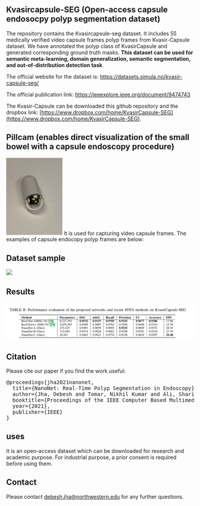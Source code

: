 ## Kvasircapsule-SEG (Open-access capsule endosocpy polyp segmentation dataset)

The repository contains the Kvasircapsule-seg dataset. It includes 55 medically verified video capsule frames polyp frames from Kvasir-Capsule dataset. We have annotated the polyp class of KvasirCapsule and generated corresponding ground truth masks. **__This dataset can be used for semantic meta-learning, domain generalization, semantic segmentation, and out-of-distribution detection task__**.

The official website for the dataset is:
https://datasets.simula.no/kvasir-capsule-seg/

The official publication link:
https://ieeexplore.ieee.org/document/9474743

The Kvasir-Capsule can be downloaded this github repository and the dropbox link: [https://www.dropbox.com/home/KvasirCapsule-SEG](https://www.dropbox.com/home/KvasirCapsule-SEG). 
 

## Pillcam (enables direct visualization of the small bowel with a capsule endoscopy procedure)
<img src="img/pill_cam.JPG" width=30% height=20%>
It is used for capturing video capsule frames. The examples of capsule endocopy polyp frames are below:

## Dataset sample
<img src="img/capsule.png">

## Results
<img src="img/quantitative.png">

## Citation
Please cite our paper if you find the work useful: 
<pre>
@proceedings{jha2021nanonet,
  title={NanoNet: Real-Time Polyp Segmentation in Endoscopy},
  author={Jha, Debesh and Tomar, Nikhil Kumar and Ali, Sharib and Riegler, Michael A and Johansen, H{\aa}vard D and Johansen, Dag and Halvorsen, P{\aa}l},
  booktitle={Proceedings of the IEEE Computer Based Multimedia System},
  year={2021},
  publisher={IEEE}
}
</pre>

## uses 
It is an open-access dataset which can be downloaded for research and academic purpose. For industrial purpose, a prior consent is required before using them. 

## Contact
Please contact debesh.jha@northwestern.edu for any further questions.
